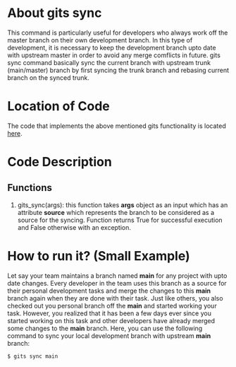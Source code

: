 # About gits sync
This command is particularly useful for developers who always work off the master branch on their own development branch. 
In this type of development, it is necessary to keep the development branch upto date with upstream master in order to avoid any merge comflicts in future.
gits sync command basically sync the current branch with upstream trunk (main/master) branch by first syncing the trunk branch and rebasing current branch on the synced trunk.

# Location of Code
The code that implements the above mentioned gits functionality is located [here](https://github.com/harshitpatel96/GITS/blob/master/code/gits_sync.py).

# Code Description
## Functions
1. gits_sync(args):
this function takes **args** object as an input which has an attribute **source** which represents the branch to be considered as a source for the syncing.
Function returns True for successful execution and False otherwise with an exception.


# How to run it? (Small Example)
Let say your team maintains a branch named **main** for any project with upto date changes. 
Every developer in the team uses this branch as a source for their personal development tasks and merge the changes to this **main** branch again when they are done with their task.
Just like others, you also checked out you personal branch off the **main** and started working your task. 
However, you realized that it has been a few days ever since you started working on this task and other developers have already merged some changes to the **main** branch.
Here, you can use the following command to sync your local development branch with upstream **main** branch:
```
$ gits sync main
```